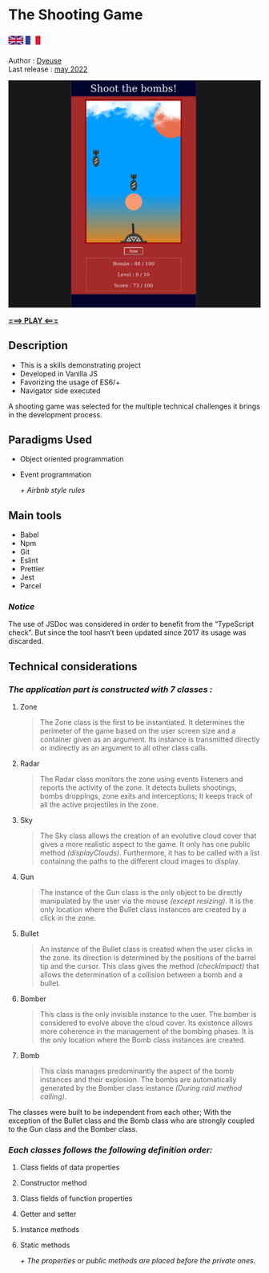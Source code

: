 # The Shooting Game

[<img src="./src/media/british-flag.svg" alt="The British flag" style="width: 30px"/>](./README.md)
[<img src="./src/media/french-flag.svg" alt="The French flag" style="width: 30px"/>](./README.fr.md)

Author : <ins>Dyeuse</ins>
<br />Last release : <ins>may 2022</ins>

<img src="./src/media/game-cap.png" alt="Capture of the game" style="width: 600px"/>

**[===> PLAY <===](https://the-shooting-game.netlify.app/)**

## Description

-   This is a skills demonstrating project
-   Developed in Vanilla JS
-   Favorizing the usage of ES6/+
-   Navigator side executed

A shooting game was selected for the multiple technical challenges it brings in the development process.

## Paradigms Used

-   Object oriented programmation
-   Event programmation

    _+ Airbnb style rules_

## Main tools

-   Babel
-   Npm
-   Git
-   Eslint
-   Prettier
-   Jest
-   Parcel

### _Notice_

The use of JSDoc was considered in order to benefit from the “TypeScript check”. But since the tool hasn’t been updated since 2017 its usage was discarded.

## Technical considerations

### _The application part is constructed with 7 classes :_

1. Zone
    > The Zone class is the first to be instantiated. It determines the perimeter of the game based on the user screen size and a container given as an argument. Its instance is transmitted directly or indirectly as an argument to all other class calls.
2. Radar
    > The Radar class monitors the zone using events listeners and reports the activity of the zone. It detects bullets shootings, bombs droppings, zone exits and interceptions; It keeps track of all the active projectiles in the zone.
3. Sky
    > The Sky class allows the creation of an evolutive cloud cover that gives a more realistic aspect to the game. It only has one public method _(displayClouds)_. Furthermore, it has to be called with a list containing the paths to the different cloud images to display.
4. Gun
    > The instance of the Gun class is the only object to be directly manipulated by the user via the mouse _(except resizing)_. It is the only location where the Bullet class instances are created by a click in the zone.
5. Bullet
    > An instance of the Bullet class is created when the user clicks in the zone. Its direction is determined by the positions of the barrel tip and the cursor. This class gives the method _(checkImpact)_ that allows the determination of a collision between a bomb and a bullet.
6. Bomber
    > This class is the only invisible instance to the user. The bomber is considered to evolve above the cloud cover. Its existence allows more coherence in the management of the bombing phases. It is the only location where the Bomb class instances are created.
7. Bomb
    > This class manages predominantly the aspect of the bomb instances and their explosion. The bombs are automatically generated by the Bomber class instance _(During raid method calling)_.

The classes were built to be independent from each other; With the exception of the Bullet class and the Bomb class who are strongly coupled to the Gun class and the Bomber class.

### _Each classes follows the following definition order:_

1. Class fields of data properties
2. Constructor method
3. Class fields of function properties
4. Getter and setter
5. Instance methods
6. Static methods

    _+ The properties or public methods are placed before the private ones._

